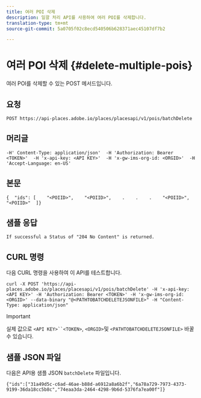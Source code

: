 ```yaml
---
title: 여러 POI 삭제
description: 일괄 처리 API를 사용하여 여러 POI를 삭제합니다.
translation-type: tm+mt
source-git-commit: 5a0705f02c8ecd540506b628371aec45107df7b2

---
```




# 여러 POI 삭제 {#delete-multiple-pois}

여러 POI를 삭제할 수 있는 POST 메서드입니다.

## 요청

```text
POST https://api-places.adobe.io/places/placesapi/v1/pois/batchDelete
```

## 머리글

```text
-H' Content-Type: application/json'  -H 'Authorization: Bearer <TOKEN>'  -H 'x-api-key: <API KEY>'  -H 'x-gw-ims-org-id: <ORGID>'  -H 'Accept-Language: en-US'
```

## 본문

```text
{  "ids": [    "<POIID>",    "<POIID>",    .    .    .    "<POIID>",    "<POIID>"  ]}
```

## 샘플 응답

```text
If successful a Status of "204 No Content" is returned.
```

## CURL 명령

다음 CURL 명령을 사용하여 이 API를 테스트합니다.

```text
curl -X POST 'https://api-places.adobe.io/places/placesapi/v1/pois/batchDelete' -H 'x-api-key: <API KEY>' -H 'Authorization: Bearer <TOKEN>' -H 'x-gw-ims-org-id: <ORGID>' --data-binary "@<PATHTOBATCHDELETEJSONFILE>" -H "Content-Type: application/json"
```

>[!IMPORTANT]
>
>실제 값으로 `<API KEY>``<TOKEN>`, `<ORGID>`및 `<PATHTOBATCHDELETEJSONFILE>` 바꿀 수 있습니다.

## 샘플 JSON 파일

다음은 API용 샘플 JSON `batchDelete` 파일입니다.

```text
{​"ids":["31a49d5c-c6ad-46ae-b88d-a6912a8a6b2f","6a78a729-7973-4373-9199-36da18cc5b8c","74eaa3da-2464-4298-9b6d-5376fa7ea00f"]​}
```
